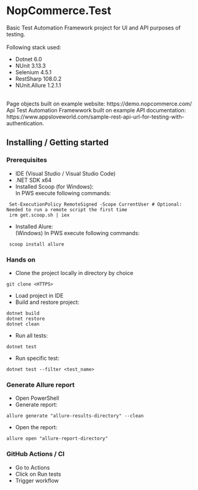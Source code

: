 # NopCommerce.Test

 Basic Test Automation Framework project for UI and API purposes of testing.<br />
 <br />
 Following stack used:
 - Dotnet 6.0
 - NUnit 3.13.3
 - Selenium 4.5.1
 - RestSharp 108.0.2
 - NUnit.Allure 1.2.1.1
 <br />
 Page objects built on example website: https://demo.nopcommerce.com/<br />
 Api Test Automation Framewwork built on example API documentation: <br />
 https://www.appsloveworld.com/sample-rest-api-url-for-testing-with-authentication.
 
 ## Installing / Getting started

 ### Prerequisites
- IDE (Visual Studio / Visual Studio Code)
- .NET SDK x64
- Installed Scoop (for Windows): <br />
In PWS execute following commands:
```shell
 Set-ExecutionPolicy RemoteSigned -Scope CurrentUser # Optional: Needed to run a remote script the first time
 irm get.scoop.sh | iex
```
- Installed Alure: <br />
(Windows) In PWS execute following commands:
```shell
 scoop install allure
```

### Hands on
- Clone the project locally in directory by choice
```shell
git clone <HTTPS>
```
- Load project in IDE
- Build and restore project:
```Shell
dotnet build
dotnet restore
dotnet clean
```
- Run all tests:
```Shell
dotnet test
```
- Run specific test:
```Shell
dotnet test --filter <test_name>
```
 
 ### Generate Allure report
 - Open PowerShell
 - Generate report:
```shell
allure generate "allure-results-directory" --clean
```
- Open the report:
```shell
allure open "allure-report-directory"
```

### GitHub Actions / CI
- Go to Actions
- Click on Run tests
- Trigger workflow
